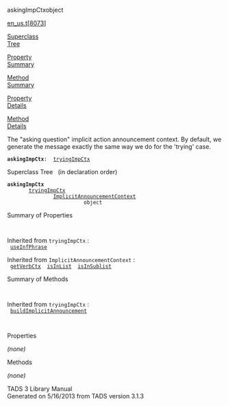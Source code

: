 <span class="title">askingImpCtx</span><span class="type">object</span>

[en_us.t](../file/en_us.t.html)\[[8073](../source/en_us.t.html#8073)\]

[Superclass  
Tree](#_SuperClassTree_)

[Property  
Summary](#_PropSummary_)

[Method  
Summary](#_MethodSummary_)

[Property  
Details](#_Properties_)

[Method  
Details](#_Methods_)

<div class="fdesc">

The "asking question" implicit action announcement context. By default,
we generate the message exactly the same way we do for the 'trying'
case.

**`askingImpCtx`**` :   `[`tryingImpCtx`](../object/tryingImpCtx.html)

</div>

<span id="_SuperClassTree_"></span>

<div class="mjhd">

<span class="hdln">Superclass Tree</span>   (in declaration order)

</div>

**`askingImpCtx`**  
`         `[`tryingImpCtx`](../object/tryingImpCtx.html)  
`                 `[`ImplicitAnnouncementContext`](../object/ImplicitAnnouncementContext.html)  
`                         object`  
<span id="_PropSummary_"></span>

<div class="mjhd">

<span class="hdln">Summary of Properties</span>  

</div>

` `

Inherited from `tryingImpCtx` :  
` `[`useInfPhrase`](../object/tryingImpCtx.html#useInfPhrase)`  `

Inherited from `ImplicitAnnouncementContext` :  
` `[`getVerbCtx`](../object/ImplicitAnnouncementContext.html#getVerbCtx)`  `[`isInList`](../object/ImplicitAnnouncementContext.html#isInList)`  `[`isInSublist`](../object/ImplicitAnnouncementContext.html#isInSublist)`  `

<span id="_MethodSummary_"></span>

<div class="mjhd">

<span class="hdln">Summary of Methods</span>  

</div>

` `

Inherited from `tryingImpCtx` :  
` `[`buildImplicitAnnouncement`](../object/tryingImpCtx.html#buildImplicitAnnouncement)`  `

` `

<span id="_Properties_"></span>

<div class="mjhd">

<span class="hdln">Properties</span>  

</div>

*(none)* <span id="_Methods_"></span>

<div class="mjhd">

<span class="hdln">Methods</span>  

</div>

*(none)*

<div class="ftr">

TADS 3 Library Manual  
Generated on 5/16/2013 from TADS version 3.1.3

</div>
